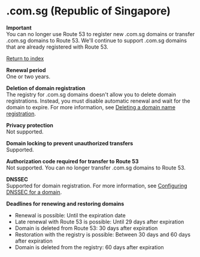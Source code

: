 # \.com\.sg \(Republic of Singapore\)<a name="com.sg"></a>

**Important**  
You can no longer use Route 53 to register new \.com\.sg domains or transfer \.com\.sg domains to Route 53\. We'll continue to support \.com\.sg domains that are already registered with Route 53\.

[Return to index](registrar-tld-list.md#index)

**Renewal period**  
One or two years\.

**Deletion of domain registration**  
The registry for \.com\.sg domains doesn't allow you to delete domain registrations\. Instead, you must disable automatic renewal and wait for the domain to expire\. For more information, see [Deleting a domain name registration](domain-delete.md)\.

**Privacy protection**  
Not supported\.

**Domain locking to prevent unauthorized transfers**  
Supported\.

**Authorization code required for transfer to Route 53**  
Not supported\. You can no longer transfer \.com\.sg domains to Route 53\.

**DNSSEC**  
Supported for domain registration\. For more information, see [Configuring DNSSEC for a domain](domain-configure-dnssec.md)\.

**Deadlines for renewing and restoring domains**  
+ Renewal is possible: Until the expiration date
+ Late renewal with Route 53 is possible: Until 29 days after expiration
+ Domain is deleted from Route 53: 30 days after expiration
+ Restoration with the registry is possible: Between 30 days and 60 days after expiration
+ Domain is deleted from the registry: 60 days after expiration